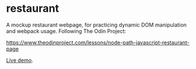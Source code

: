 # restaurant

A mockup restaurant webpage, for practicing dynamic DOM manipulation
and webpack usage. Following The Odin Project:

https://www.theodinproject.com/lessons/node-path-javascript-restaurant-page

[Live demo](https://mongrelarchitect.github.io/restaurant).
